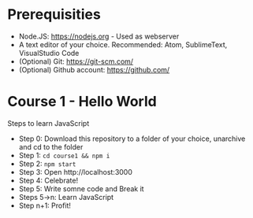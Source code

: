 # Prerequisities
- Node.JS: https://nodejs.org - Used as webserver
- A text editor of your choice. Recommended: Atom, SublimeText, VisualStudio Code
- (Optional) Git: https://git-scm.com/
- (Optional) Github account: https://github.com/

# Course 1 - Hello World
Steps to learn JavaScript
- Step 0: Download this repository to a folder of your choice, unarchive and cd to the folder
- Step 1: `cd course1 && npm i`
- Step 2: `npm start`
- Step 3: Open http://localhost:3000
- Step 4: Celebrate!
- Step 5: Write somne code and Break it
- Steps 5->n: Learn JavaScript
- Step n+1: Profit!